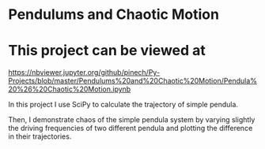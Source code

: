 # Pendulums and Chaotic Motion
# This project can be viewed at 
https://nbviewer.jupyter.org/github/pinech/Py-Projects/blob/master/Pendulums%20and%20Chaotic%20Motion/Pendula%20%26%20Chaotic%20Motion.ipynb


In this project I use SciPy to calculate the trajectory of simple pendula.

Then, I demonstrate chaos of the simple pendula system by varying slightly the driving frequencies of two different pendula and plotting the difference in their trajectories. 
